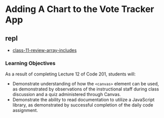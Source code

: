 # Adding A Chart to the Vote Tracker App

## repl 

- [class-11-review-array-includes](https://replit.com/@rkgallaway/201n21-review-array-includes#index.js)

### Learning Objectives

As a result of completing Lecture 12 of Code 201, students will:

- Demonstrate understanding of how the `<canvas>` element can be used, as demonstrated by observations of the instructional staff during class discussion and a quiz administered through Canvas.
- Demonstrate the ability to read documentation to utilize a JavaScript library, as demonstrated by successful completion of the daily code assignment.
